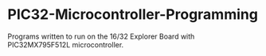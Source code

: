 # PIC32-Microcontroller-Programming
Programs written to run on the 16/32 Explorer Board with PIC32MX795F512L microcontroller.
